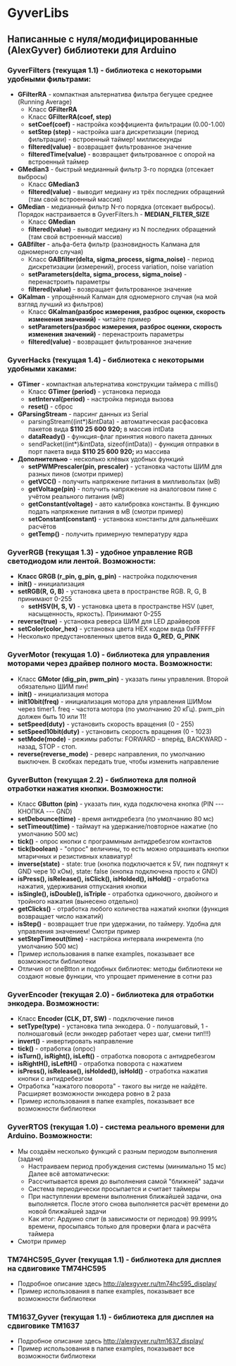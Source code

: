 # GyverLibs
## Написанные с нуля/модифицированные (AlexGyver) библиотеки для Arduino
### **GyverFilters (текущая 1.1)** - библиотека с некоторыми удобными фильтрами:
+ **GFilterRA** - компактная альтернатива фильтра бегущее среднее (Running Average)
	+ Класс **GFilterRA**
	+ Класс **GFilterRA(coef, step)**
	+ **setCoef(coef)** - настройка коэффициента фильтрации (0.00-1.00)
	+ **setStep (step)** - настройка шага дискретизации (период фильтрации) - встроенный таймер! миллисекунды
	+ **filtered(value)** - возвращает фильтрованное значение
	+ **filteredTime(value)** - возвращает фильтрованное с опорой на встроенный таймер
+ **GMedian3** - быстрый медианный фильтр 3-го порядка (отсекает выбросы)
	+ Класс **GMedian3**
	+ **filtered(value)** - выводит медиану из трёх последних обращений (там свой встроенный массив)
+ **GMedian** - медианный фильтр N-го порядка (отсекает выбросы). Порядок настраивается в GyverFilters.h - **MEDIAN_FILTER_SIZE**
	+ Класс **GMedian**
	+ **filtered(value)** - выводит медиану из N последних обращений (там свой встроенный массив)
+ **GABfilter** - альфа-бета фильтр (разновидность Калмана для одномерного случая)
	+ Класс **GABfilter(delta, sigma_process, sigma_noise)** - период дискретизации (измерений), process variation, noise variation
	+ **setParameters(delta, sigma_process, sigma_noise)** - перенастроить параметры
	+ **filtered(value)** - возвращает фильтрованное значение
+ **GKalman** - упрощённый Калман для одномерного случая (на мой взгляд лучший из фильтров)
	+ Класс **GKalman(разброс измерения, разброс оценки, скорость изменения значений)** - читайте пример
	+ **setParameters(разброс измерения, разброс оценки, скорость изменения значений)** - перенастроить параметры
	+ **filtered(value)** - возвращает фильтрованное значение
### **GyverHacks (текущая 1.4)** - библиотека с некоторыми удобными хаками:
+ **GTimer** - компактная альтернатива конструкции таймера с millis()
	+ Класс **GTimer (period)** - установка периода
	+ **setInterval(period)** - настройка периода вызова
	+ **reset()** - сброс
+ **GParsingStream** - парсинг данных из Serial
	+ parsingStream((int*)&intData) - автоматическая расфасовка пакетов вида **$110 25 600 920;** в массив intData
	+ **dataReady()** - функция-флаг принятия нового пакета данных
	+ sendPacket((int*)&intData, sizeof(intData)) - функция отправки в порт пакета вида **$110 25 600 920;** из массива
+ **Дополнительно** - несколько клёвых удобных функций
	+ **setPWMPrescaler(pin, prescaler)** - установка частоты ШИМ для разных пинов (смотри пример)
	+ **getVCC()** - получить напряжение питания в милливольтах (мВ)
	+ **getVoltage(pin)** - получить напряжение на аналоговом пине с учётом реального питания (мВ)
	+ **getConstant(voltage)** - авто калибровка константы. В функцию подать напряжение питания в мВ (смотри пример)
	+ **setConstant(constant)** - устанвока константы для дальнеёших расчётов
	+ **getTemp()** - получить примерную температуру ядра
### **GyverRGB (текущая 1.3)** - удобное управление RGB светодиодом или лентой. Возможности:
- **Класс GRGB (r_pin, g_pin, g_pin)** - настройка подключения
- **init()** - инициализация
- **setRGB(R, G, B)** - установка цвета в пространстве RGB. R, G, B принимают 0-255
    - **setHSV(H, S, V)** - установка цвета в пространстве HSV (цвет, насыщенность, яркость). Принимают 0-255
- **reverse(true)** - установка реверса ШИМ для LED драйверов
- **setColor(color_hex)** - установка цвета HEX кодом вида 0xFFFFFF
- Несколько предустановленных цветов вида **G_RED**, **G_PINK**
### **GyverMotor (текущая 1.0)** - библиотека для управления моторами через драйвер полного моста. Возможности:
+ Класс **GMotor (dig_pin, pwm_pin)** - указать пины управления. Второй обязательно ШИМ пин!
+ **init()** - инициализация мотора
+ **init10bit(freq)** - инициализация мотора для управления ШИМом через timer1. freq - частота мотора (по умолчанию 20 кГц). pwm_pin должен быть 10 или 11!
+ **setSpeed(duty)** - установить скорость вращения (0 - 255)
+ **setSpeed10bit(duty)** - установить скорость вращения (0 - 1023)
+ **setMode(mode)** - режимы работы: FORWARD - вперёд, BACKWARD - назад, STOP - стоп.
+ **reverse(reverse_mode)** - реверс направления, по умолчанию выключен. В скобках передать true, чтобы изменить направление
### **GyverButton (текущая 2.2)** - библиотека для полной отработки нажатия кнопки. Возможности:
+ Класс **GButton (pin)** - указать пин, куда подключена кнопка (PIN --- КНОПКА --- GND)
+ **setDebounce(time)** - время антидребезга (по умолчанию 80 мс)
+ **setTimeout(time)** - таймаут на удержание/повторное нажатие (по умолчанию 500 мс)
+ **tick()** - опрос кнопки с программным антидребезгом контактов
+ **tick(boolean)** - "опрос" величины, то есть можно опрашивать кнопки мтаричных и резистивных клавиатур!
+ **inverse(state)** - state: true (кнопка подключается к 5V, пин подтянут к GND чере 10 кОм), state: false (кнопка подключена просто к GND)
+ **isPress(), isRelease(), isClick(), isHolded(), isHold()** - отработка нажатия, удерживания отпускания кнопки
+ **isSingle(), isDouble(), isTriple** - отработка одиночного, двойного и тройного нажатия (вынесено отдельно)
+ **getClicks()** - отработка любого количества нажатий кнопки (функция возвращает число нажатий)
+ **isStep()** - возвращает true при удержании, по таймеру. Удобна для управления значением! Смотри пример
+ **setStepTimeout(time)** - настрйока интервала инкремента (по умолчанию 500 мс)
+ Пример использования в папке examples, показывает все возможности библиотеки
+ Отличия от oneBtton и подобных библиотек: методы библиотеки не создают новые функции, что упрощает применение в сотни раз
### **GyverEncoder (текущая 2.0)** - библиотека для отработки энкодера. Возможности:
+ Класс **Encoder (CLK, DT, SW)** - подключение пинов
+ **setType(type)** - установка типа энкодера. 0 - полушаговый, 1 - полношаговый (если энкодер работает через шаг, смени тип!!!)
+ **invert()** - инвертировать направление
+ **tick()** - отработка (опрос)
+ **isTurn(), isRight(), isLeft()** - отработка поворота с антидребезгом
+ **isRightH(), isLeftH()** - отработка поворота с нажатием
+ **isPress(), isRelease(), isHolded(), isHold()** - отработка нажатия кнопки с антидребезгом
+ Отработка "нажатого поворота" - такого вы нигде не найдёте. Расширяет возможности энкодера ровно в 2 раза
+ Пример использования в папке examples, показывает все возможности библиотеки
### **GyverRTOS (текущая 1.0)** - система реального времени для Arduino. Возможности:
- Мы создаём несколько функций с разным периодом выполнения (задачи)
    - Настраиваем период пробуждения системы (минимально 15 мс)  
    Далее всё автоматически:
    - Рассчитывается время до выполнения самой "ближней" задачи
    - Система периодически просыпается и считает таймеры
    - При наступлении времени выполнения ближайшей задачи, она выполняется. После этого снова выполняется расчёт времени до новой ближайшей задачи
    - Как итог: Ардуино спит (в зависимости от периодов) 99.999% времени, просыпаясь только для проверки флага и расчёта таймера
- Смотри пример
### **TM74HC595_Gyver (текущая 1.1)** - библиотека для дисплея на сдвиговике TM74HC595
+ Подробное описание здесь http://alexgyver.ru/tm74hc595_display/
+ Пример использования в папке examples, показывает все возможности библиотеки
### **TM1637_Gyver (текущая 1.1)** - библиотека для дисплея на сдвиговике TM1637
+ Подробное описание здесь http://alexgyver.ru/tm1637_display/
+ Пример использования в папке examples, показывает все возможности библиотеки